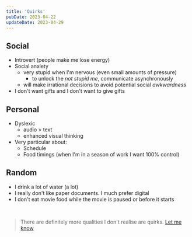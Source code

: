 ```yaml
---
title: 'Quirks'
pubDate: 2023-04-22
updateDate: 2023-04-29
---
```


## Social

- Introvert (people make me lose energy)
- Social anxiety
  - very stupid when I'm nervous (even small amounts of pressure)
    - to unlock the _not stupid me_, communicate asynchronously
  - will make irrational decisions to avoid potential social _awkwardness_
- I don't want gifts and I don't want to give gifts

## Personal

- Dyslexic
  - audio > text
  - enhanced visual thinking
- Very particular about:
  - Schedule
  - Food timings (when I'm in a season of work I want 100% control)

## Random

- I drink a lot of water (a lot)
- I really don't like paper documents. I much prefer digital
- I don't eat movie food while the movie is paused or before it starts

<br>

> There are definitely more qualities I don't realise are quirks. [Let me know](/contact)
